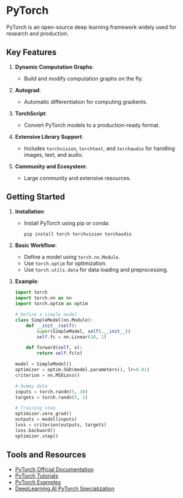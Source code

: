 # PyTorch

PyTorch is an open-source deep learning framework widely used for research and production.

## Key Features

1. **Dynamic Computation Graphs**:
   - Build and modify computation graphs on the fly.

2. **Autograd**:
   - Automatic differentiation for computing gradients.

3. **TorchScript**:
   - Convert PyTorch models to a production-ready format.

4. **Extensive Library Support**:
   - Includes `torchvision`, `torchtext`, and `torchaudio` for handling images, text, and audio.

5. **Community and Ecosystem**:
   - Large community and extensive resources.

## Getting Started

1. **Installation**:
   - Install PyTorch using pip or conda:
     ```bash
     pip install torch torchvision torchaudio
     ```

2. **Basic Workflow**:
   - Define a model using `torch.nn.Module`.
   - Use `torch.optim` for optimization.
   - Use `torch.utils.data` for data loading and preprocessing.

3. **Example**:
   ```python
   import torch
   import torch.nn as nn
   import torch.optim as optim

   # Define a simple model
   class SimpleModel(nn.Module):
       def __init__(self):
           super(SimpleModel, self).__init__()
           self.fc = nn.Linear(10, 1)

       def forward(self, x):
           return self.fc(x)

   model = SimpleModel()
   optimizer = optim.SGD(model.parameters(), lr=0.01)
   criterion = nn.MSELoss()

   # Dummy data
   inputs = torch.randn(5, 10)
   targets = torch.randn(5, 1)

   # Training step
   optimizer.zero_grad()
   outputs = model(inputs)
   loss = criterion(outputs, targets)
   loss.backward()
   optimizer.step()
   ```

## Tools and Resources

- [PyTorch Official Documentation](https://pytorch.org/docs/)
- [PyTorch Tutorials](https://pytorch.org/tutorials/)
- [PyTorch Examples](https://github.com/pytorch/examples)
- [DeepLearning.AI PyTorch Specialization](https://www.deeplearning.ai/)
